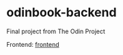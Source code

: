 # odinbook-backend
Final project from The Odin Project

Frontend: [frontend](https://github.com/bryanhjj/odinbook-frontend)
